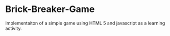 Brick-Breaker-Game
==================

Implementaiton of a simple game using HTML 5 and javascript as a learning activity.
